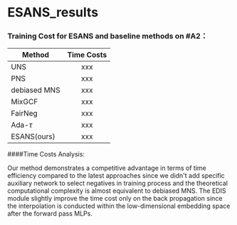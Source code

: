 # ESANS_results

### Training Cost for ESANS and baseline methods on #A2：
| Method   |      Time Costs      |
|----------|:-------------:|
| UNS |  xxx | 
| PNS |    xxx   |
| debiased MNS | xxx | 
| MixGCF | xxx | 
| FairNeg | xxx | 
| Ada-$\tau$ | xxx | 
| ESANS(ours) | xxx | 

####Time Costs Analysis:

Our method demonstrates a competitive advantage in terms of time efficiency compared to the latest approaches since we didn't add specific auxiliary network to select negatives in training process and the theoretical computational complexity is almost equivalent to debiased MNS. The EDIS module slightly improve the time cost only on the back propagation since the interpolation is conducted within the low-dimensional embedding space after the forward pass MLPs.
